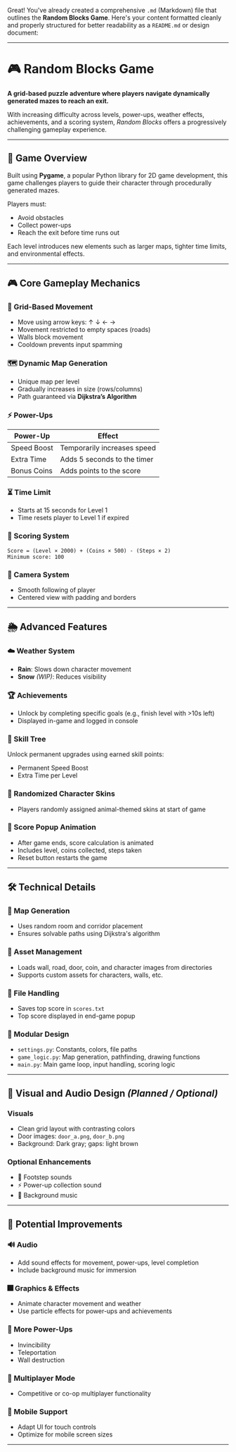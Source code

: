 Great! You've already created a comprehensive `.md` (Markdown) file that outlines the **Random Blocks Game**. Here's your content formatted cleanly and properly structured for better readability as a `README.md` or design document:

---

# 🎮 Random Blocks Game

**A grid-based puzzle adventure where players navigate dynamically generated mazes to reach an exit.**

With increasing difficulty across levels, power-ups, weather effects, achievements, and a scoring system, *Random Blocks* offers a progressively challenging gameplay experience.

---

## 🧩 Game Overview

Built using **Pygame**, a popular Python library for 2D game development, this game challenges players to guide their character through procedurally generated mazes.

Players must:
- Avoid obstacles
- Collect power-ups
- Reach the exit before time runs out

Each level introduces new elements such as larger maps, tighter time limits, and environmental effects.

---

## 🎮 Core Gameplay Mechanics

### 🔲 Grid-Based Movement
- Move using arrow keys: ↑ ↓ ← →
- Movement restricted to empty spaces (roads)
- Walls block movement
- Cooldown prevents input spamming

### 🗺️ Dynamic Map Generation
- Unique map per level
- Gradually increases in size (rows/columns)
- Path guaranteed via **Dijkstra’s Algorithm**

### ⚡ Power-Ups
| Power-Up       | Effect                        |
|----------------|-------------------------------|
| Speed Boost    | Temporarily increases speed   |
| Extra Time     | Adds 5 seconds to the timer   |
| Bonus Coins    | Adds points to the score      |

### ⏳ Time Limit
- Starts at 15 seconds for Level 1
- Time resets player to Level 1 if expired

### 🧮 Scoring System
```text
Score = (Level × 2000) + (Coins × 500) - (Steps × 2)
Minimum score: 100
```

### 🎥 Camera System
- Smooth following of player
- Centered view with padding and borders

---

## 🌦️ Advanced Features

### ☁️ Weather System
- **Rain**: Slows down character movement
- **Snow** *(WIP)*: Reduces visibility

### 🏆 Achievements
- Unlock by completing specific goals (e.g., finish level with >10s left)
- Displayed in-game and logged in console

### 🌲 Skill Tree
Unlock permanent upgrades using earned skill points:
- Permanent Speed Boost
- Extra Time per Level

### 🧍 Randomized Character Skins
- Players randomly assigned animal-themed skins at start of game

### 💯 Score Popup Animation
- After game ends, score calculation is animated
- Includes level, coins collected, steps taken
- Reset button restarts the game

---

## 🛠️ Technical Details

### 🧭 Map Generation
- Uses random room and corridor placement
- Ensures solvable paths using Dijkstra's algorithm

### 🧰 Asset Management
- Loads wall, road, door, coin, and character images from directories
- Supports custom assets for characters, walls, etc.

### 📁 File Handling
- Saves top score in `scores.txt`
- Top score displayed in end-game popup

### 🧱 Modular Design
- `settings.py`: Constants, colors, file paths
- `game_logic.py`: Map generation, pathfinding, drawing functions
- `main.py`: Main game loop, input handling, scoring logic

---

## 🎨 Visual and Audio Design *(Planned / Optional)*

### Visuals
- Clean grid layout with contrasting colors
- Door images: `door_a.png`, `door_b.png`
- Background: Dark gray; gaps: light brown

### Optional Enhancements
- 👣 Footstep sounds
- ⚡ Power-up collection sound
- 🎵 Background music

---

## 🚀 Potential Improvements

### 🔊 Audio
- Add sound effects for movement, power-ups, level completion
- Include background music for immersion

### 🎆 Graphics & Effects
- Animate character movement and weather
- Use particle effects for power-ups and achievements

### 🧪 More Power-Ups
- Invincibility
- Teleportation
- Wall destruction

### 👥 Multiplayer Mode
- Competitive or co-op multiplayer functionality

### 📱 Mobile Support
- Adapt UI for touch controls
- Optimize for mobile screen sizes

---
